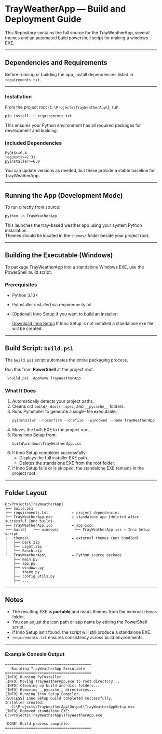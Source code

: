 # TrayWeatherApp — Build and Deployment Guide
This Repository contains the full source for the TrayWeatherApp, several themes
and an automated build powershell script for making a windows EXE.

---
## Dependencies and Requirements
Before running or building the app, install dependencies listed in `requirements.txt`.

---
### Installation
From the project root (`C:\Projects\TrayWeatherApp\`), run:

```bash
pip install -r requirements.txt
```

This ensures your Python environment has all required packages for development and building.

### Included Dependencies
```
PyQt6>=6.4
requests>=2.31
pyinstaller>=6.0
```

You can update versions as needed, but these provide a stable baseline for TrayWeatherApp.

---
## Running the App (Development Mode)
To run directly from source:

```bash
python -m TrayWeatherApp
```

This launches the tray-based weather app using your system Python installation.  
Themes should be located in the `themes/` folder beside your project root.

---
## Building the Executable (Windows)

To package TrayWeatherApp into a standalone Windows EXE, use the PowerShell build script.

### Prerequisites
- Python 3.10+
- PyInstaller installed via requirements.txt
- (Optional) Inno Setup if you want to build an installer:

  [Download Inno Setup](https://jrsoftware.org/isinfo.php)
  If Inno Setup is not installed a standalone exe file will be created.
---

## Build Script: `build.ps1`
The `build.ps1` script automates the entire packaging process.

Run this from **PowerShell** at the project root:
```powershell
.\build.ps1 -AppName TrayWeatherApp
```

### What It Does
1. Automatically detects your project paths.
2. Cleans old `build/`, `dist/`, `.spec`, and `__pycache__` folders.
3. Runs PyInstaller to generate a single-file executable:
   ```powershell
   pyinstaller --noconfirm --onefile --windowed --name TrayWeatherApp --icon ..\TrayWeatherApp.ico main.py
   ```
4. Moves the built EXE to the project root.
5. Runs Inno Setup from:
   ```
   build\windows\TrayWeatherApp.iss
   ```
6. If Inno Setup completes successfully:
   - Displays the full installer EXE path.
   - Deletes the standalone EXE from the root folder.
7. If Inno Setup fails or is skipped, the standalone EXE remains in the project root.

---

## Folder Layout

```
C:\Projects\TrayWeatherApp│
├── build.ps1
├── requirements.txt           ← project dependencies
├── TrayWeatherApp.exe         ← standalone app (deleted after successful Inno build)
├── TrayWeatherApp.ico         ← app icon
├── build│   └── windows│       └── TrayWeatherApp.iss ← Inno Setup script
├── themes\                    ← external themes (not bundled)
│   ├── Dark.zip
│   ├── Light.zip
│   └── Beach.zip
└── TrayWeatherApp\            ← Python source package
    ├── main.py
    ├── app.py
    ├── windows.py
    ├── theme.py
    ├── config_utils.py
    ├── ...
```

---

## Notes
- The resulting EXE is **portable** and reads themes from the external `themes` folder.
- You can adjust the icon path or app name by editing the PowerShell script.
- If Inno Setup isn’t found, the script will still produce a standalone EXE.
- `requirements.txt` ensures consistency across build environments.

---

### Example Console Output
```
========================================
   Building TrayWeatherApp Executable
========================================
[INFO] Running PyInstaller...
[INFO] Moving TrayWeatherApp.exe to root directory...
[INFO] Cleaning up build and dist folders...
[INFO] Removing __pycache__ directories...
[INFO] Running Inno Setup Compiler...
[SUCCESS] Inno Setup build completed successfully.
Installer created:
   C:\Projects\TrayWeatherApp\Output\TrayWeatherAppSetup.exe
[INFO] Removed standalone EXE: C:\Projects\TrayWeatherApp\TrayWeatherApp.exe

[DONE] Build process complete.
========================================
```
